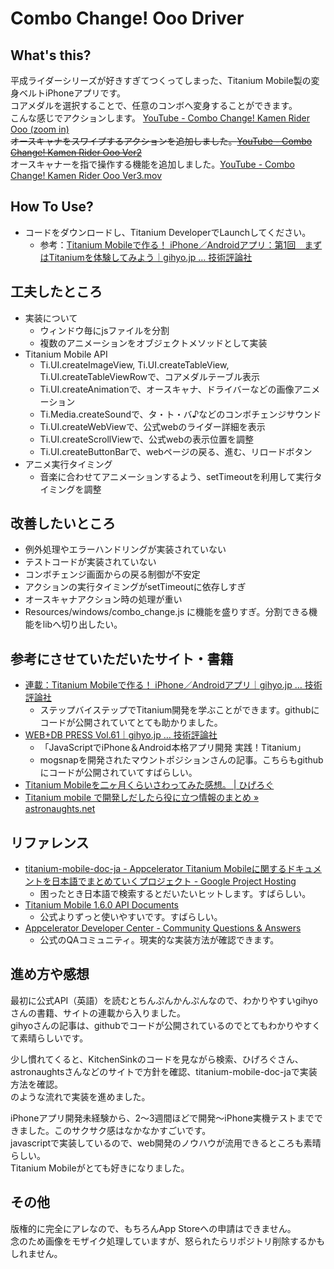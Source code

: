 Combo Change! Ooo Driver
====

What's this?
--------

平成ライダーシリーズが好きすぎてつくってしまった、Titanium Mobile製の変身ベルトiPhoneアプリです。  
コアメダルを選択することで、任意のコンボへ変身することができます。  
こんな感じでアクションします。 [YouTube - Combo Change! Kamen Rider Ooo (zoom in)](http://www.youtube.com/watch?v=T_W2Fq0qTfc)  
<del>オースキャナをスワイプするアクションを追加しました。[YouTube - Combo Change! Kamen Rider Ooo Ver2](http://www.youtube.com/watch?v=TlCTOWZ6FYQ)</del>  
オースキャナーを指で操作する機能を追加しました。[YouTube - Combo Change! Kamen Rider Ooo Ver3.mov](http://www.youtube.com/watch?v=ZK_ZyobEmrA)

How To Use?
--------

- コードをダウンロードし、Titanium DeveloperでLaunchしてください。
  - 参考：[Titanium Mobileで作る！ iPhone／Androidアプリ：第1回　まずはTitaniumを体験してみよう｜gihyo.jp … 技術評論社](http://gihyo.jp/dev/serial/01/titanium/0001)


工夫したところ
--------


- 実装について
  - ウィンドウ毎にjsファイルを分割
  - 複数のアニメーションをオブジェクトメソッドとして実装
- Titanium Mobile API
  - Ti.UI.createImageView, Ti.UI.createTableView, Ti.UI.createTableViewRowで、コアメダルテーブル表示
  - Ti.UI.createAnimationで、オースキャナ、ドライバーなどの画像アニメーション
  - Ti.Media.createSoundで、タ・ト・バ♪などのコンボチェンジサウンド
  - Ti.UI.createWebViewで、公式webのライダー詳細を表示
  - Ti.UI.createScrollViewで、公式webの表示位置を調整
  - Ti.UI.createButtonBarで、webページの戻る、進む、リロードボタン
- アニメ実行タイミング
  - 音楽に合わせてアニメーションするよう、setTimeoutを利用して実行タイミングを調整


改善したいところ
--------


- 例外処理やエラーハンドリングが実装されていない
- テストコードが実装されていない
- コンボチェンジ画面からの戻る制御が不安定
- アクションの実行タイミングがsetTimeoutに依存しすぎ
- オースキャナアクション時の処理が重い
- Resources/windows/combo_change.js に機能を盛りすぎ。分割できる機能をlibへ切り出したい。

参考にさせていただいたサイト・書籍
--------


- [連載：Titanium Mobileで作る！ iPhone／Androidアプリ｜gihyo.jp … 技術評論社](http://gihyo.jp/dev/serial/01/titanium)
  - ステップバイステップでTitanium開発を学ぶことができます。githubにコードが公開されていてとても助かりました。
- [WEB+DB PRESS Vol.61｜gihyo.jp … 技術評論社](http://gihyo.jp/magazine/wdpress/archive/2011/vol61)
  - 「JavaScriptでiPhone＆Android本格アプリ開発 実践！Titanium」
  - mogsnapを開発されたマウントポジションさんの記事。こちらもgithubにコードが公開されていてすばらしい。
- [Titanium Mobileを二ヶ月くらいさわってみた感想。 | ひげろぐ](http://higelog.brassworks.jp/?p=1342)
- [Titanium mobile で開発しだしたら役に立つ情報のまとめ » astronaughts.net](http://astronaughts.net/?p=336)


リファレンス
--------

- [titanium-mobile-doc-ja - Appcelerator Titanium Mobileに関するドキュメントを日本語でまとめていくプロジェクト - Google Project Hosting](http://code.google.com/p/titanium-mobile-doc-ja/)
  - 困ったとき日本語で検索するとだいたいヒットします。すばらしい。
- [Titanium Mobile 1.6.0 API Documents](http://tidocs.com/mobile/1.6.0/)
  - 公式よりずっと使いやすいです。すばらしい。
- [Appcelerator Developer Center - Community Questions & Answers](http://developer.appcelerator.com/questions/created)
  - 公式のQAコミュニティ。現実的な実装方法が確認できます。


進め方や感想
--------

最初に公式API（英語）を読むとちんぷんかんぷんなので、わかりやすいgihyoさんの書籍、サイトの連載から入りました。  
gihyoさんの記事は、githubでコードが公開されているのでとてもわかりやすくて素晴らしいです。  

少し慣れてくると、KitchenSinkのコードを見ながら検索、ひげろぐさん、astronaughtsさんなどのサイトで方針を確認、titanium-mobile-doc-jaで実装方法を確認。  
のような流れで実装を進めました。  

iPhoneアプリ開発未経験から、2〜3週間ほどで開発〜iPhone実機テストまでできました。このサクサク感はなかなかすごいです。  
javascriptで実装しているので、web開発のノウハウが流用できるところも素晴らしい。  
Titanium Mobileがとても好きになりました。


その他
--------

版権的に完全にアレなので、もちろんApp Storeへの申請はできません。  
念のため画像をモザイク処理していますが、怒られたらリポジトリ削除するかもしれません。  
